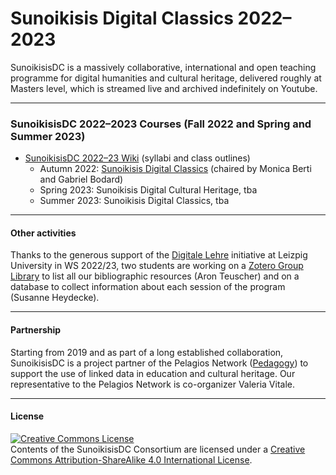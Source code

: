 # Sunoikisis Digital Classics 2022–2023

SunoikisisDC is a massively collaborative, international and open teaching programme for digital humanities and cultural heritage, delivered roughly at Masters level, which is streamed live and archived indefinitely on Youtube.

***
### SunoikisisDC 2022–2023 Courses (Fall 2022 and Spring and Summer 2023)

* [SunoikisisDC 2022–23 Wiki](https://github.com/SunoikisisDC/SunoikisisDC-2022-2023/wiki) (syllabi and class outlines)
   * Autumn 2022: [Sunoikisis Digital Classics](https://github.com/SunoikisisDC/SunoikisisDC-2022-2023/wiki/Autumn-2022-Sunoikisis-DC) (chaired by Monica Berti and Gabriel Bodard)
   * Spring 2023: Sunoikisis Digital Cultural Heritage, tba
   * Summer 2023: Sunoikisis Digital Classics, tba

***
#### Other activities
Thanks to the generous support of the [Digitale Lehre](https://www.zls.uni-leipzig.de/newsdetail/artikel/projektfoerderung-digitale-lehre-innovativ-und-vernetzt-2022-10-10) initiative at Leizpig University in WS 2022/23, two students are working on a [Zotero Group Library](https://www.zotero.org/groups/4303839/sunoikisisdc) to list all our bibliographic resources (Aron Teuscher) and on a database to collect information about each session of the program (Susanne Heydecke).

***
#### Partnership
Starting from 2019 and as part of a long established collaboration, SunoikisisDC is a project partner of the Pelagios Network ([Pedagogy](https://pelagios.org/activities/pedagogy/)) to support the use of linked data in education and cultural heritage. Our representative to the Pelagios Network is co-organizer Valeria Vitale.

***
#### License

<a rel="license" href="http://creativecommons.org/licenses/by-sa/4.0/"><img alt="Creative Commons License" style="border-width:0" src="https://i.creativecommons.org/l/by-sa/4.0/88x31.png" /></a><br />Contents of the SunoikisisDC Consortium are licensed under a <a rel="license" href="http://creativecommons.org/licenses/by-sa/4.0/">Creative Commons Attribution-ShareAlike 4.0 International License</a>.
